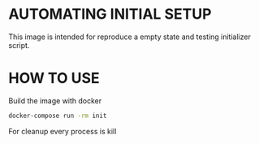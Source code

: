 # AUTOMATING INITIAL SETUP

This image is intended for reproduce a empty state and testing initializer script.

# HOW TO USE

Build the image with docker

```bash
docker-compose run -rm init
```

For cleanup every process is kill
